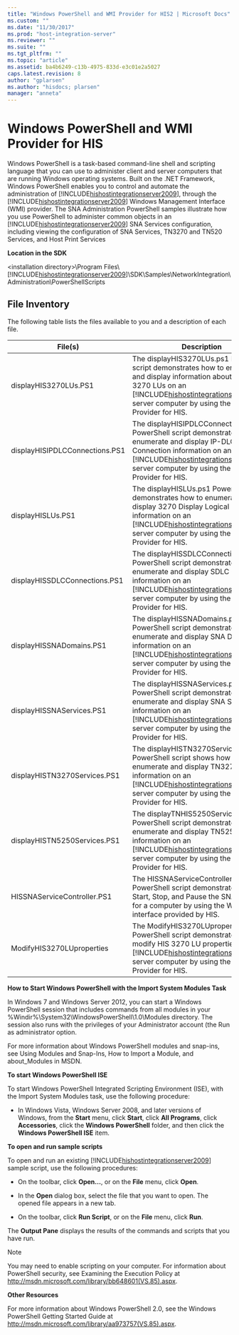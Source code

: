 ```yaml
---
title: "Windows PowerShell and WMI Provider for HIS2 | Microsoft Docs"
ms.custom: ""
ms.date: "11/30/2017"
ms.prod: "host-integration-server"
ms.reviewer: ""
ms.suite: ""
ms.tgt_pltfrm: ""
ms.topic: "article"
ms.assetid: ba4b6249-c13b-4975-833d-e3c01e2a5027
caps.latest.revision: 8
author: "gplarsen"
ms.author: "hisdocs; plarsen"
manager: "anneta"
---
```

# Windows PowerShell and WMI Provider for HIS
Windows PowerShell is a task-based command-line shell and scripting language that you can use to administer client and server computers that are running Windows operating systems. Built on the .NET Framework, Windows PowerShell enables you to control and automate the administration of [!INCLUDE[hishostintegrationserver2009](../includes/hishostintegrationserver2009-md.md)], through the [!INCLUDE[hishostintegrationserver2009](../includes/hishostintegrationserver2009-md.md)] Windows Management Interface (WMI) provider. The SNA Administration PowerShell samples illustrate how you use PowerShell to administer common objects in an [!INCLUDE[hishostintegrationserver2009](../includes/hishostintegrationserver2009-md.md)] SNA Services configuration, including viewing the configuration of SNA Services, TN3270 and TN520 Services, and Host Print Services  
  
 **Location in the SDK**  
  
 \<installation directory>\Program Files\\[!INCLUDE[hishostintegrationserver2009](../includes/hishostintegrationserver2009-md.md)]\SDK\Samples\NetworkIntegration\Administration\PowerShellScripts  
  
## File Inventory  
 The following table lists the files available to you and a description of each file.  
  
|**File(s)**|**Description**|  
|-------------------|---------------------|  
|displayHIS3270LUs.PS1|The displayHIS3270LUs.ps1 PowerShell script demonstrates how to enumerate and display information about the HIS 3270 LUs on an [!INCLUDE[hishostintegrationserver2009](../includes/hishostintegrationserver2009-md.md)] server computer by using the WMI Provider for HIS.|  
|displayHISIPDLCConnections.PS1|The displayHISIPDLCConnections.ps1 PowerShell script demonstrates how to enumerate and display IP-DLC Connection information on an [!INCLUDE[hishostintegrationserver2009](../includes/hishostintegrationserver2009-md.md)] server computer by using the WMI Provider for HIS.|  
|displayHISLUs.PS1|The displayHISLUs.ps1 PowerShell script demonstrates how to enumerate and display 3270 Display Logical Unit (LU) information on an [!INCLUDE[hishostintegrationserver2009](../includes/hishostintegrationserver2009-md.md)] server computer by using the WMI Provider for HIS.|  
|displayHISSDLCConnections.PS1|The displayHISSDLCConnections.ps1 PowerShell script demonstrates how to enumerate and display SDLC Connection information on an [!INCLUDE[hishostintegrationserver2009](../includes/hishostintegrationserver2009-md.md)] server computer by using the WMI Provider for HIS.|  
|displayHISSNADomains.PS1|The displayHISSNADomains.ps1 PowerShell script demonstrates how to enumerate and display SNA Domain information on an [!INCLUDE[hishostintegrationserver2009](../includes/hishostintegrationserver2009-md.md)] server computer by using the WMI Provider for HIS.|  
|displayHISSNAServices.PS1|The displayHISSNAServices.ps1 PowerShell script demonstrates how to enumerate and display SNA Services information on an [!INCLUDE[hishostintegrationserver2009](../includes/hishostintegrationserver2009-md.md)] server computer by using the WMI Provider for HIS.|  
|displayHISTN3270Services.PS1|The displayHISTN3270Services.ps1 PowerShell script shows how to enumerate and display TN3270 Service information on an [!INCLUDE[hishostintegrationserver2009](../includes/hishostintegrationserver2009-md.md)] server computer by using the WMI Provider for HIS.|  
|displayHISTN5250Services.PS1|The displayTNHIS5250Services.ps1 PowerShell script demonstrates how to enumerate and display TN5250 Service information on an [!INCLUDE[hishostintegrationserver2009](../includes/hishostintegrationserver2009-md.md)] server computer by using the WMI Provider for HIS.|  
|HISSNAServiceController.PS1|The HISSNAServiceController PowerShell script demonstrates how to Start, Stop, and Pause the SNA Service for a computer by using the WMI interface provided by HIS.|  
|ModifyHIS3270LUproperties|The ModifyHIS3270LUproperties PowerShell script demonstrates how to modify HIS 3270 LU properties on an [!INCLUDE[hishostintegrationserver2009](../includes/hishostintegrationserver2009-md.md)] server computer by using the WMI Provider for HIS.|  
  
 **How to Start Windows PowerShell with the Import System Modules Task**  
  
 In Windows 7 and Windows Server 2012, you can start a Windows PowerShell session that includes commands from all modules in your %Windir%\System32\WindowsPowerShell\1.0\Modules directory. The session also runs with the privileges of your Administrator account (the Run as administrator option.  
  
 For more information about Windows PowerShell modules and snap-ins, see Using Modules and Snap-Ins, How to Import a Module, and about_Modules in MSDN.  
  
 **To start Windows PowerShell ISE**  
  
 To start Windows PowerShell Integrated Scripting Environment (ISE), with the Import System Modules task, use the following procedure:  
  
-   In Windows Vista, Windows Server 2008, and later versions of Windows, from the **Start** menu, click **Start**, click **All Programs**, click **Accessories**, click the **Windows PowerShell** folder, and then click the **Windows PowerShell ISE** item.  
  
 **To open and run sample scripts**  
  
 To open and run an existing [!INCLUDE[hishostintegrationserver2009](../includes/hishostintegrationserver2009-md.md)] sample script, use the following procedures:  
  
-   On the toolbar, click **Open…**, or on the **File** menu, click **Open**.  
  
-   In the **Open** dialog box, select the file that you want to open. The opened file appears in a new tab.  
  
-   On the toolbar, click **Run Script**, or on the **File** menu, click **Run**.  
  
 The **Output Pane** displays the results of the commands and scripts that you have run.  
  
> [!NOTE]
>  You may need to enable scripting on your computer. For information about PowerShell security, see Examining the Execution Policy at http://msdn.microsoft.com/library/bb648601(VS.85).aspx.  
  
 **Other Resources**  
  
For more information about Windows PowerShell 2.0, see the Windows PowerShell Getting Started Guide at http://msdn.microsoft.com/library/aa973757(VS.85).aspx.